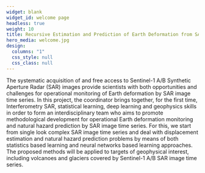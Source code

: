 ```yaml
---
widget: blank
widget_id: welcome page
headless: true
weight: 10
title: Recursive Estimation and Prediction of Earth Deformation from SAR Image Time Series
hero_media: welcome.jpg
design:
  columns: "1"
  css_style: null
  css_class: null
---
```

The systematic acquisition of and free access to Sentinel-1 A/B Synthetic Aperture Radar (SAR) images provide scientists with both opportunities and challenges for operational monitoring of Earth deformation by SAR image time series. In this project, the coordinator brings together, for the first time, Interferometry SAR, statistical learning, deep learning and geophysics skills in order to form an interdisciplinary team who aims to promote methodological development for operational Earth deformation monitoring and natural hazard prediction by SAR image time series. For this, we start from single look complex SAR image time series and deal with displacement estimation and natural hazard prediction problems by means of both statistics based learning and neural networks based learning approaches. The proposed methods will be applied to targets of geophysical interest, including volcanoes and glaciers covered by Sentinel-1 A/B SAR image time series.
